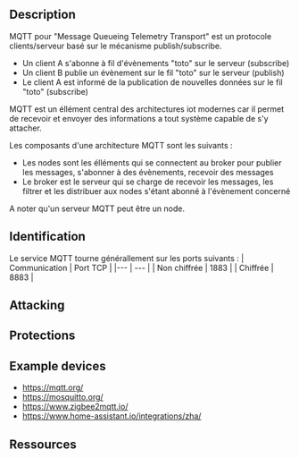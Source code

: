 ## Description

MQTT pour "Message Queueing Telemetry Transport" est un protocole clients/serveur basé sur le mécanisme publish/subscribe.

- Un client A s'abonne à fil d'évènements "toto" sur le serveur (subscribe)
- Un client B publie un évènement sur le fil "toto" sur le serveur (publish)
- Le client A est informé de la publication de nouvelles données sur le fil "toto" (subscribe)

MQTT est un éllément central des architectures iot modernes car il permet de recevoir et envoyer des informations a tout système capable de s'y attacher.

Les composants d'une architecture MQTT sont les suivants :

- Les nodes sont les élléments qui se connectent au broker pour publier les messages, s'abonner à des évènements, recevoir des messages
- Le broker est le serveur qui se charge de recevoir les messages, les filtrer et les distribuer aux nodes s'étant abonné à l'évènement concerné

A noter qu'un serveur MQTT peut être un node.

## Identification

Le service MQTT tourne générallement sur les ports suivants :
| Communication | Port TCP |
|--- | --- |
| Non chiffrée | 1883 |
| Chiffrée | 8883 |

## Attacking

## Protections

## Example devices

- https://mqtt.org/
- https://mosquitto.org/
- https://www.zigbee2mqtt.io/
- https://www.home-assistant.io/integrations/zha/

## Ressources
